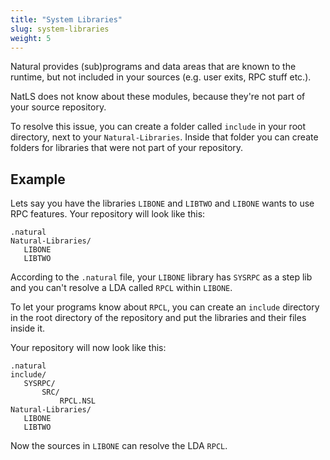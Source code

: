 ```yaml
---
title: "System Libraries"
slug: system-libraries
weight: 5
---
```


Natural provides (sub)programs and data areas that are known to the runtime, but not included in your sources (e.g. user
 exits, RPC stuff etc.).

NatLS does not know about these modules, because they're not part of your source repository.

To resolve this issue, you can create a folder called `include` in your root directory, next to your
`Natural-Libraries`. Inside that folder you can create folders for libraries that were not part of your repository.

## Example

Lets say you have the libraries `LIBONE` and `LIBTWO` and `LIBONE` wants to use RPC features.
Your repository will look like this:

```
.natural
Natural-Libraries/
   LIBONE
   LIBTWO
```

According to the `.natural` file, your `LIBONE` library has `SYSRPC` as a step lib and you can't resolve a LDA called `RPCL` within `LIBONE`.

To let your programs know about `RPCL`, you can create an `include` directory in the root directory of the repository
and put the libraries and their files inside it.

Your repository will now look like this:

```
.natural
include/
   SYSRPC/
       SRC/
           RPCL.NSL
Natural-Libraries/
   LIBONE
   LIBTWO
```

Now the sources in `LIBONE` can resolve the LDA `RPCL`.
